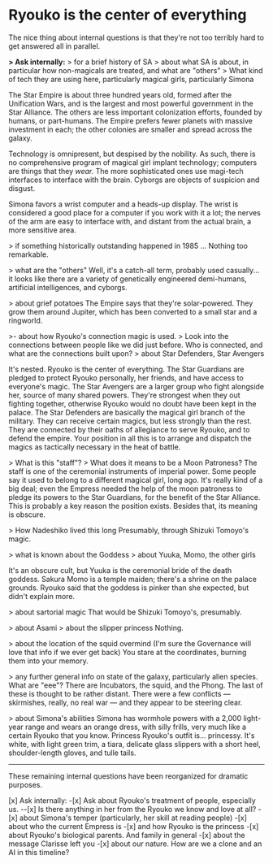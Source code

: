 # Ryouko is the center of everything

The nice thing about internal questions is that they're not too terribly hard to get answered all in parallel.

**> Ask internally:**
\> for a brief history of SA
\> about what SA is about, in particular how non-magicals are treated, and what are "others"
\> What kind of tech they are using here, particularly magical girls, particularly Simona

The Star Empire is about three hundred years old, formed after the Unification Wars, and is the largest and most powerful government in the Star Alliance. The others are less important colonization efforts, founded by humans, or part-humans. The Empire prefers fewer planets with massive investment in each; the other colonies are smaller and spread across the galaxy.

Technology is omnipresent, but despised by the nobility. As such, there is no comprehensive program of magical girl implant technology; computers are things that they *wear.* The more sophisticated ones use magi-tech interfaces to interface with the brain. Cyborgs are objects of suspicion and disgust.

Simona favors a wrist computer and a heads-up display. The wrist is considered a good place for a computer if you work with it a lot; the nerves of the arm are easy to interface with, and distant from the actual brain, a more sensitive area.

\> if something historically outstanding happened in 1985
... Nothing too remarkable.

\> what are the "others"
Well, it's a catch-all term, probably used casually... it looks like there are a variety of genetically engineered demi-humans, artificial intelligences, and cyborgs.

\> about grief potatoes
The Empire says that they're solar-powered. They grow them around Jupiter, which has been converted to a small star and a ringworld.

\>- about how Ryouko's connection magic is used.
\> Look into the connections between people like we did just before. Who is connected, and what are the connections built upon?
\> about Star Defenders, Star Avengers

It's nested. Ryouko is the center of everything. The Star Guardians are pledged to protect Ryouko personally, her friends, and have access to everyone's magic. The Star Avengers are a larger group who fight alongside her, source of many shared powers. They're strongest when they out fighting together, otherwise Ryouko would no doubt have been kept in the palace. The Star Defenders are basically the magical girl branch of the military. They can receive certain magics, but less strongly than the rest. They are connected by their oaths of allegiance to serve Ryouko, and to defend the empire. Your position in all this is to arrange and dispatch the magics as tactically necessary in the heat of battle.

\> What is this "staff"?
\> What does it means to be a Moon Patroness?
The staff is one of the ceremonial instruments of imperial power. Some people say it used to belong to a different magical girl, long ago. It's really kind of a big deal; even the Empress needed the help of the moon patroness to pledge its powers to the Star Guardians, for the benefit of the Star Alliance. This is probably a key reason the position exists. Besides that, its meaning is obscure.

\> How Nadeshiko lived this long
Presumably, through Shizuki Tomoyo's magic.

\> what is known about the Goddess
\> about Yuuka, Momo, the other girls

It's an obscure cult, but Yuuka is the ceremonial bride of the death goddess.
Sakura Momo is a temple maiden; there's a shrine on the palace grounds.
Ryouko said that the goddess is pinker than she expected, but didn't explain more.

\> about sartorial magic
That would be Shizuki Tomoyo's, presumably.

\> about Asami
\> about the slipper princess
Nothing.

\> about the location of the squid overmind (I'm sure the Governance will love that info if we ever get back)
You stare at the coordinates, burning them into your memory.

\> any further general info on state of the galaxy, particularly alien species. What are "eee"?
There are Incubators, the squid, and the Phong. The last of these is thought to be rather distant. There were a few conflicts — skirmishes, really, no real war — and they appear to be steering clear.

\> about Simona's abilities
Simona has wormhole powers with a 2,000 light-year range and wears an orange dress, with silly frills, very much like a certain Ryouko that you know. Princess Ryouko's outfit is... princessy. It's white, with light green trim, a tiara, delicate glass slippers with a short heel, shoulder-length gloves, and tulle tails.

***

These remaining internal questions have been reorganized for dramatic purposes.

\[x] Ask internally:
-\[x] Ask about Ryouko's treatment of people, especially us.
\--\[x] Is there anything in her from the Ryouko we know and love at all?
-\[x] about Simona's temper (particularly, her skill at reading people)
-\[x] about who the current Empress is
-\[x] and how Ryouko is the princess
-\[x] about Ryouko's biological parents. And family in general
-\[x] about the message Clarisse left you
-\[x] about our nature. How are we a clone and an AI in this timeline?
